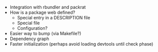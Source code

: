 - Integration with rbundler and packrat
- How is a package web defined?
    - Special entry in a DESCRIPTION file
    - Special file
    - Configuration?
- Easier way to bump (via Makefile?)
- Dependency graph
- Faster initialization (perhaps avoid loading devtools until check phase)
